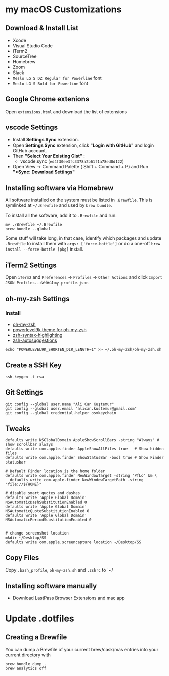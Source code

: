 # my macOS Customizations

## Download & Install List

- Xcode
- Visual Studio Code
- iTerm2
- SourceTree
- Homebrew
- Zoom
- Slack
- `Meslo LG S DZ Regular for Powerline` font
- `Meslo LG S Bold for Powerline` font

## Google Chrome extenions

Open `extensions.html` and download the list of extensions


## vscode Settings

- Install **Settings Sync** extension.
- Open **Settings Sync** extension, click **"Login with GitHub"** and login GitHub account.
- Then **"Select Your Existing Gist"** :
  - vscode.sync (`ed4f30ee3fc3378a2b61f1a78ed0d122`)
- Open View -> Command Palette ( Shift + Command + P) and Run **">Sync: Download Settings"**

## Installing software via Homebrew

All software installed on the system must be listed in `.Brewfile`. This is
symlinked at `~/.Brewfile` and used by `brew bundle`.

To install all the software, add it to `.Brewfile` and run:
```
mv ./Brewfile ~/.Brewfile
brew bundle --global
```
Some stuff will take long, in that case, identify which packages and update
`.Brewfile` to install them with `args: ['force-bottle']` or do a one-off
`brew install --force-bottle [pkg]` install.

## iTerm2 Settings

Open `iTerm2` and
    `Preferences` -> `Profiles` -> `Other Actions` and click `Import JSON Profiles..`
    select `my-profile.json`

## oh-my-zsh Settings

### Install

- [oh-my-zsh](https://github.com/ohmyzsh/ohmyzsh)
- [powerlevel9k theme for oh-my-zsh](https://github.com/Powerlevel9k/powerlevel9k/wiki/Install-Instructions#option-2-install-for-oh-my-zsh)
- [zsh-syntax-highlighting](https://github.com/zsh-users/zsh-syntax-highlighting/blob/master/INSTALL.md#oh-my-zsh)
- [zsh-autosuggestions](https://github.com/zsh-users/zsh-autosuggestions/blob/master/INSTALL.md#oh-my-zsh)

```shell
echo "POWERLEVEL9K_SHORTEN_DIR_LENGTH=1" >> ~/.oh-my-zsh/oh-my-zsh.sh
```

## Create a SSH Key
  
```shell
ssh-keygen -t rsa
```

## Git Settings

```shell
git config --global user.name "Ali Can Kuştemur"
git config --global user.email "alican.kustemur@gmail.com"
git config --global credential.helper osxkeychain
```

## Tweaks

```shell
defaults write NSGlobalDomain AppleShowScrollBars -string "Always" # show scrollbar always
defaults write com.apple.finder AppleShowAllFiles true   # Show hidden files
defaults write com.apple.finder ShowStatusBar -bool true # Show Finder statusbar

# Default Finder location is the home folder
defaults write com.apple.finder NewWindowTarget -string "PfLo" && \
  defaults write com.apple.finder NewWindowTargetPath -string "file://${HOME}"

# disable smart quotes and dashes
defaults write 'Apple Global Domain' NSAutomaticDashSubstitutionEnabled 0
defaults write 'Apple Global Domain' NSAutomaticQuoteSubstitutionEnabled 0
defaults write 'Apple Global Domain' NSAutomaticPeriodSubstitutionEnabled 0


# change screenshot location
mkdir ~/Desktop/SS
defaults write com.apple.screencapture location ~/Desktop/SS
```

## Copy Files

Copy `.bash_profile`, `oh-my-zsh.sh` and `.zshrc` to `~/

## Installing software manually

- Download LastPass Browser Extensions and mac app


# Update .dotfiles

## Creating a Brewfile
You can dump a Brewfile of your current brew/cask/mas entries into your current directory with

```
brew bundle dump .
brew analytics off
```